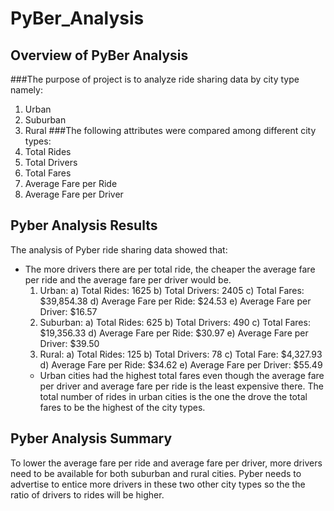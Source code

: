 # PyBer_Analysis
## Overview of PyBer Analysis
###The purpose of project is to analyze ride sharing data by city type namely:
1. Urban
2. Suburban
3. Rural
###The following attributes were compared among different city types:
1. Total Rides
2. Total Drivers
3. Total Fares
4. Average Fare per Ride
5. Average Fare per Driver

## Pyber Analysis Results
The analysis of Pyber ride sharing data showed that:
- The more drivers there are per total ride, the cheaper the average fare per ride and the average fare per driver would be.
  1) Urban:
     a) Total Rides: 1625
     b) Total Drivers: 2405
     c) Total Fares: $39,854.38
     d) Average Fare per Ride: $24.53
     e) Average Fare per Driver: $16.57
  2) Suburban:
     a) Total Rides: 625
     b) Total Drivers: 490
     c) Total Fares: $19,356.33
     d) Average Fare per Ride: $30.97
     e) Average Fare per Driver: $39.50
  3) Rural:
     a) Total Rides: 125
     b) Total Drivers: 78
     c) Total Fare: $4,327.93
     d) Average Fare per Ride: $34.62
     e) Average Fare per Driver: $55.49
  - Urban cities had the highest total fares even though the average fare per driver and average fare per ride is the least         expensive there.  The total number of rides in urban cities is the one the drove the total fares to be the highest of the       city types.
 
## Pyber Analysis Summary
To lower the average fare per ride and average fare per driver, more drivers need to be available for both suburban and rural cities.  Pyber needs to advertise to entice more drivers in these two other city types so the the ratio of drivers to rides will be higher.
